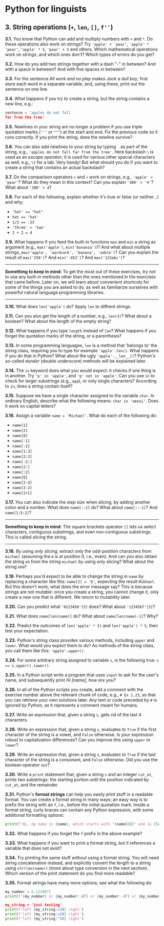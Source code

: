 # Python for linguists


## 3. String operations (`+`, `len`, `[]`, `f''`)

**3.1.** You know that Python can add and multiply numbers with `+` and `*`. Do these operations also work on strings? Try `'apple' + 'pear'`, `'apple' * 'pear'`, `'apple' * 5`, `'pear' + 5` and others. Which mathematical operations work on strings, and which ones don't? Which types of errors do you get?

**3.2.** How do you add two strings together with a dash "-" in between? And with a space in between? And with five spaces in between?

**3.3.** For the sentence _All work and no play makes Jack a dull boy_, first store each word in a separate variable, and, using these, print out the sentence on one line.

**3.4.** What happens if you try to create a string, but the string contains a new line, e.g.:

```python
sentence = 'apples do not fall
far from the tree'
```


**3.5.** Newlines in your string are no longer a problem if you use triple quotation marks (`'''` or `"""`) at the start and end. Fix the previous code so it runs correctly. If you print the string, does the newline survive?

**3.6.** You can also add newlines to your string by typing `
` as part of the string, e.g., `'apples do not fall
far from the tree'`. Here backslash `\` is used as an _escape operator_; it is used for various other special characters as well, e.g., `\t` for a tab. Very handy! But what should you do if you want to create a string that contains an actual backslash?

**3.7.** Do the comparison operators `>` and `<` work on strings, e.g., `'apple' < 'pear'`? What do they mean in this context? Can you explain `'300' > '4'`? What about `'300' > 4`?

**3.8.** For each of the following, explain whether it's true or false (or neither...) and why: 
- `'hat' == "hat"` 
- `hat == 'hat'` 
- `1/3 == .33` 
- `'three' > 'two'` 
- `2 + 2 = 4`

**3.9.** What happens if you feed the built-in functions `max` and `min` a string as argument (e.g., `max('apple')`, `min('bonanza')`)? And what about multiple strings, `max('apple', 'aardvark', 'banana', 'zebra')`? Can you explain the result of `max('250')`? And `min('-852')`? And `max('123abc')`?

- - - - - -
**Something to keep in mind:** To get the most out of these exercises, try not to use any built-in methods other than the ones mentioned in the exercises that came before. Later on, we will learn about convenient shortcuts for some of the things you are asked to do, as well as familiarize ourselves with powerful natural language programming libraries.
- - - - -

**3.10.** What does `len('apple')` do? Apply `len` to diffrent strings.

**3.11.** Can you also get the length of a number, e.g., `len(3)`? What about a boolean? What about the length of the empty string?

**3.12.** What happens if you type `length` instead of `len`? What happens if you forget the quotation marks of the string, or a parenthesis?

**3.13.** In some programming languages, `len` is a method that 'belongs to' the string class, requiring you to type for example `'apple'.len()`. What happens if you do that in Python? What about the ugly `'apple'.__len__()`? Python's so-called _dunder_ (double underscore) methods will be explained later.

**3.14.** The `in` keyword does what you would expect: it checks if one thing is in another. Try `'p' in 'apple'`, and `'q' not in 'apple'`. Can you use `in` to check for larger substrings (e.g., `app`), or only single characters? According to `in`, does a string contain itself?

**3.15.** Suppose we have a single character assigned to the variable `char`. In ordinary English, describe what the following means: `char in 'aeoui'`. Does it work on capital letters?

**3.16.** Assign a variable `name = 'Michael'`. What do each of the following do: 
- `name[1]` 
- `name[2]` 
- `name[8]` 
- `name[-1]` 
- `name[-2]` 
- `name[1:3]` 
- `name[2:2]` 
- `name[-2:]` 
- `name[2:]` 
- `name[:2]` 
- `name[0]` 
- `name[2-4]` 
- `name[3-2]` 
- `name[1+1]`

**3.17.** You can also indicate the _step size_ when slicing, by adding another colon and a number. What does `name[::2]` do? What about `name[::-1]`? And `name[1:5:2]`?

- - - - - -
**Something to keep in mind:** The square brackets operator `[]` lets us select characters, contiguous substrings, and even non-contiguous substrings. This is called _slicing_ the string.
- - - - -

**3.18.** By using _only slicing_, extract only the odd-position characters from `michael` (assuming the `m` is at position 0, i.e., even). And can you also obtain the string `eh` from the string `michael` by using only slicing? What about the string `ehm`?

**3.19.** Perhaps you'd expect to be able to change the string in `name` by replacing a character like this: `name[2] = 'b'`, expecting the result `Mibhael`. But this doesn't work; what does the error message say? This is because strings are not _mutable_: once you create a string, you cannot change it, only create a new one that is different. We return to mutability later.

**3.20.** Can you predict what `'0123456'[3]` does? What about `'1234567'[3]`?

**3.21.** What does `name[len(name)]` do? What about `name[len(name)-1]`? Why?

**3.22.** Predict the outcomes of `len('apple' * 5)` and `len('apple') * 5`, then test your expectation.

**3.23.** Python's string class provides various methods, including `upper` and `lower`. What would you expect them to do? As methods of the string class, you call them like this: `'apple'.upper()`.

**3.24.** For some arbitrary string assigned to variable `s`, is the following true: `s == s.upper().lower()`.

**3.25.** In a Python script write a program that uses `input` to ask for the user's name, and subsequently print _Hi [name], how are you?_

**3.26.** In all of the Python scripts you create, add a _comment_ with the exercise number above the relevant chunk of code, e.g., `# Ex 1.23`, so that you can retrieve your own solutions later. Any text or code preceded by `#` is ignored by Python, as it represents a comment meant for humans.

**3.27.** Write an expression that, given a string `s`, gets rid of the last 4 characters.

**3.28.** Write an expression that, given a string `s`, evaluates to `True` if the first character of the string is a vowel, and `False` otherwise. Is your expression robust to capitalization differences? Can you improve this using `upper` or `lower`?

**3.29.** Write an expression that, given a string `s`, evaluates to `True` if the last character of the string is a consonant, and `False` otherwise. Did you use the boolean operator `not`?

**3.30.** Write a `print` statement that, given a string `s` and an integer `cut_at`, prints two substrings: the starting portion until the position indicated by `cut_at`, and the remainder.

**3.31.** Python's **format strings** can help you easily print stuff in a readable format. You can create a format string in many ways; an easy way is to prefix the string with an `f`, i.e., before the initial quotation mark. Inside a format string, curly braces can contain any Python expression, with some additional formatting options:

```python
print(f'Hi, my name is {name}, which starts with "{name[0]}" and is {len(name)} characters long!')
```


**3.32.** What happens if you forget the `f` prefix in the above example?

**3.33.** What happens if you want to print a format string, but it references a variable that does not exist?

**3.34.** Try printing the same stuff _without_ using a format string. You will need string concatenation instead, and explicitly convert the length to a string using `str(len(name))` (more about type conversion in the next section). Which version of the print statement do you find more readable?

**3.35.** Format strings have many more options; see what the following do:

```python
my_number = 6.1239871
print(f'{my_number} or {my_number:.6f} or {my_number:.4f} or {my_number:.2f}')')

my_string = 'just testing'
print(f'left {my_string:>20} right')
print(f'left {my_string:<20} right')
print(f'left {my_string:^20} right')
```


